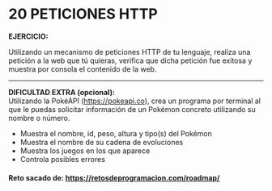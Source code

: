 # 20 PETICIONES HTTP

**EJERCICIO:**

Utilizando un mecanismo de peticiones HTTP de tu lenguaje, realiza una petición a la web que tú quieras, verifica que
dicha petición fue exitosa y muestra por consola el contenido de la web.

---

**DIFICULTAD EXTRA (opcional):**  
Utilizando la PokéAPI (https://pokeapi.co), crea un programa por terminal al que le puedas solicitar información
de un Pokémon concreto utilizando su nombre o número.

- Muestra el nombre, id, peso, altura y tipo(s) del Pokémon
- Muestra el nombre de su cadena de evoluciones
- Muestra los juegos en los que aparece
- Controla posibles errores

#### Reto sacado de: https://retosdeprogramacion.com/roadmap/